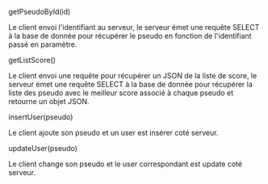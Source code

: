 getPseudoById(id)

Le client envoi l'identifiant au serveur, le serveur émet une requête SELECT à la base de donnée pour récupérer le pseudo en fonction de l'identifiant passé en paramètre.

getListScore()

Le client envoi une requête pour récupérer un JSON de la liste de score, le serveur émet une requête SELECT à la base de donnée pour récupérer la liste des pseudo avec le meilleur score associé à chaque pseudo et retourne un objet JSON.

insertUser(pseudo)  

Le client ajoute son pseudo et un user est insérer coté serveur.

updateUser(pseudo)

Le client change son pseudo et le user correspondant est update coté serveur.
